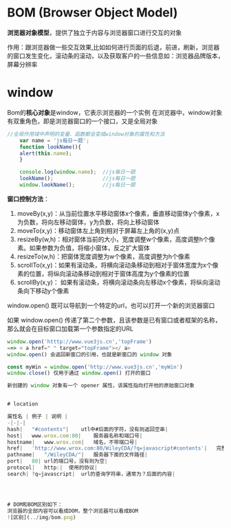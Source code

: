 # BOM (Browser Object Model)
**浏览器对象模型**，提供了独立于内容与浏览器窗口进行交互的对象

作用：跟浏览器做一些交互效果,比如如何进行页面的后退，前进，刷新，浏览器的窗口发生变化，滚动条的滚动，以及获取客户的一些信息如：浏览器品牌版本，屏幕分辨率


# window
Bom的**核心对象**是window，它表示浏览器的一个实例
在浏览器中，window对象有双重角色，即是浏览器窗口的一个接口，又是全局对象
``` javascript
//全局作用域中声明的变量、函数都会变成window对象的属性和方法
    var name = 'js每日一题';
    function lookName(){
    alert(this.name);
    }

    console.log(window.name);  //js每日一题
    lookName();                //js每日一题
    window.lookName();         //js每日一题
```
**窗口控制方法**：
1. moveBy(x,y)：从当前位置水平移动窗体x个像素，垂直移动窗体y个像素，x为负数，将向左移动窗体，y为负数，将向上移动窗体
2. moveTo(x,y)：移动窗体左上角到相对于屏幕左上角的(x,y)点
3. resizeBy(w,h)：相对窗体当前的大小，宽度调整w个像素，高度调整h个像素。如果参数为负值，将缩小窗体，反之扩大窗体
4. resizeTo(w,h)：把窗体宽度调整为w个像素，高度调整为h个像素
5. scrollTo(x,y)：如果有滚动条，将横向滚动条移动到相对于窗体宽度为x个像素的位置，将纵向滚动条移动到相对于窗体高度为y个像素的位置
6. scrollBy(x,y)： 如果有滚动条，将横向滚动条向左移动x个像素，将纵向滚动条向下移动y个像素

window.open() 既可以导航到一个特定的url，也可以打开一个新的浏览器窗口

如果 window.open() 传递了第二个参数，且该参数是已有窗口或者框架的名称，那么就会在目标窗口加载第一个参数指定的URL
``` javascript
window.open('htttp://www.vue3js.cn','topFrame')
==> < a href=" " target="topFrame"></ a>
window.open() 会返回新窗口的引用，也就是新窗口的 window 对象

const myWin = window.open('http://www.vue3js.cn','myWin')
window.close() 仅用于通过 window.open() 打开的窗口

新创建的 window 对象有一个 opener 属性，该属性指向打开他的原始窗口对象


# location

属性名 | 例子 | 说明 |
-|-|-|
hash|	"#contents"|	utl中#后面的字符，没有则返回空串|
host|	www.wrox.com:80|	服务器名称和端口号|
hostname|	www.wrox.com|	域名，不带端口号|
href|	'http://www.wrox.com:80/WileyCDA/?q=javascript#contents'|	完整url
pathname|	"/WileyCDA/"|	服务器下面的文件路径|
port|	80|	url的端口号，没有则为空|
protocol|	http:|	使用的协议|
search|	?q=javascript|	url的查询字符串，通常为？后面的内容|




# DOM和BOM区别如下：
浏览器的全部内容可以看成DOM，整个浏览器可以看成BOM
![区别](../img/bom.png)